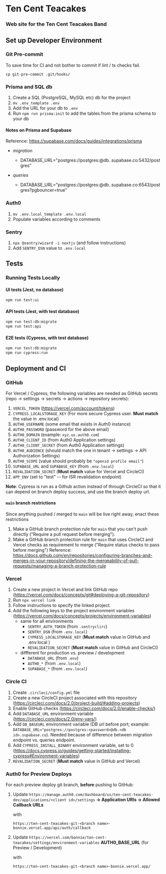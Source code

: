 # Ten Cent Teacakes

### Web site for the Ten Cent Teacakes Band

## Set up Developer Environment

### Git Pre-commit

To save time for CI and not bother to commit if lint / ts checks fail.

`cp git-pre-commit .git/hooks/`

### Prisma and SQL db

1. Create a SQL (PostgreSQL, MySQL etc) db for the project
1. `mv .env_template .env`
1. Add the URL for your db to `.env`
1. Run `npm run prisma:init` to add the tables from the prisma schema to your db

#### Notes on Prisma and Supabase

Reference: https://supabase.com/docs/guides/integrations/prisma

- _migration_

  - DATABASE_URL="postgres://postgres:<password>@db.<db id>.supabase.co:5432/postgres"

- _queries_
  - DATABASE_URL="postgres://postgres:<password>@db.<db id>.supabase.co:6543/postgres?pgbouncer=true"

### Auth0

1. `mv .env.local_template .env.local`
1. Populate variables according to comments

### Sentry

1. `npx @sentry/wizard -i nextjs` (and follow instructions)
1. Add `SENTRY_DSN` value to `.env.local`

## Tests

### Running Tests Locally

#### UI tests (Jest, no database)

```bash
npm run test:ui
```

#### API tests (Jest, with test database)

```bash
npm run test:db:migrate
npm run test:api
```

#### E2E tests (Cypress, with test database)

```bash
npm run test:db:migrate
npm run cypress:run
```

## Deployment and CI

### GitHub

For Vercel / Cypress, the following variables are needed as GitHub secrets (repo -> settings -> secrets -> actions -> repository secrets):

1. `VERCEL_TOKEN` (https://vercel.com/account/tokens)
1. `CYPRESS_LOCALSTORAGE_KEY` (For more secure Cypress user. **Must match** the value in .env.local)
1. `AUTH0_USERNAME` (some email that exists in Auth0 instance)
1. `AUTH0_PASSWORD` (password for the above email)
1. `AUTH0_DOMAIN` (example: `xyz.us.auth0.com`)
1. `AUTH0_CLIENT_ID` (from Auth0 Application settings)
1. `AUTH0_CLIENT_SECRET` (from Auth0 Application settings)
1. `AUTH0_AUDIENCE` (should match the one in tenant -> settings -> API Authorization Settings)
1. `AUTH0_SCOPE` (value should probably be `"openid profile email"`)
1. `SUPABASE_URL` and `SUPABASE_KEY` (from `.env.local`)
1. `REVALIDATION_SECRET` (**Must match** value for Vercel and CircleCI)
1. `APP_ENV` (set to "test" -- for ISR revalidation endpoint)

**Note**: Cypress is run as a Github action instead of through CircleCI so that it can depend on branch deploy success, and use the branch deploy url.

#### `main` branch restrictions

Since anything pushed / merged to `main` will be live right away, enact these restrictions

1. Make a GitHub branch protection rule for `main` that you can't push directly ("Require a pull request before merging").
1. Make a GitHub branch protection rule for `main` that uses CircleCI and Vercel checks as requirement to merge ("Require status checks to pass before merging")
   Reference: https://docs.github.com/en/repositories/configuring-branches-and-merges-in-your-repository/defining-the-mergeability-of-pull-requests/managing-a-branch-protection-rule

### Vercel

1. Create a new project in Vercel and link GitHub repo (https://vercel.com/docs/concepts/git#deploying-a-git-repository)
1. Run `npx vercel link`
1. Follow instructions to specify the linked project.
1. Add the following keys to the project environment variables (https://vercel.com/docs/concepts/projects/environment-variables)
   - same for all environments
     - `SENTRY_AUTH_TOKEN` (from `.sentryclirc`)
     - `SENTRY_DSN` (from `.env.local`)
     - `CYPRESS_LOCALSTORAGE_KEY` (**Must match** value in GitHub and .env.local )
     - `REVALIDATION_SECRET` (**Must match** value in GitHub and CircleCI)
   - diffferent for production vs. preview / development
     - `DATABASE_URL` (from `.env`)
     - `AUTH0_*` (from `.env.local`)
     - `SUPABASE_*` (from `.env.local`)

### Circle CI

1. Create `.circleci/config.yml` file
1. Create a new CircleCI project associated with this repository (https://circleci.com/docs/2.0/project-build/#adding-projects)
1. Enable GitHub checks (https://circleci.com/docs/2.0/enable-checks/)
1. Add `DATABASE_URL` environment variable (https://circleci.com/docs/2.0/env-vars/)
1. Add `DB_BASEURL` environment variable (DB url before port; example: `DATABASE_URL="postgres://postgres:<password>@db.<db id>.supabase.co`). Needed because of difference between migration endpoint vs. queries endpoint.
1. Add `CYPRESS_INSTALL_BINARY` environment variable, set to 0 (https://docs.cypress.io/guides/getting-started/installing-cypress#Environment-variables)
1. `REVALIDATION_SECRET` (**Must match** value in GitHub and Vercel)

### Auth0 for Preview Deploys

For each preview deploy git branch, **before** pushing to GitHub:

1. Update `https://manage.auth0.com/dashboard/us/ten-cent-teacakes-dev/applications/<client id>/settings` **-> Application URIs -> Allowed Callback URLs**

   with

   `https://ten-cent-teacakes-git-<branch name>-bonnie.vercel.app/api/auth/callback`

1. Update `https://vercel.com/bonnie/ten-cent-teacakes/settings/environment-variables` **AUTH0_BASE_URL** (for Preview / Development)

   with

   `https://ten-cent-teacakes-git-<branch name>-bonnie.vercel.app/`
